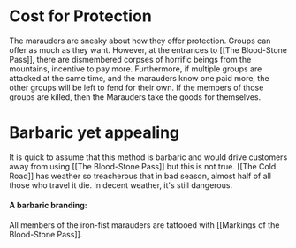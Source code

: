 # Cost for Protection
The marauders are sneaky about how they offer protection. Groups can offer as much as they want. However, at the entrances to [[The Blood-Stone Pass]], there are dismembered corpses of horrific beings from the mountains, incentive to pay more. Furthermore, if multiple groups are attacked at the same time, and the marauders know one paid more, the other groups will be left to fend for their own. If the members of those groups are killed, then the Marauders take the goods for themselves.

# Barbaric yet appealing
It is quick to assume that this method is barbaric and would drive customers away from using [[The Blood-Stone Pass]] but this is not true. [[The Cold Road]] has weather so treacherous that in bad season, almost half of all those who travel it die. In decent weather, it's still dangerous. 

#### A barbaric branding:
All members of the iron-fist marauders are tattooed with [[Markings of the Blood-Stone Pass]]. 